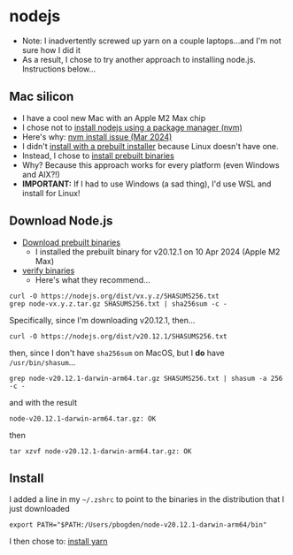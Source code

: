 # nodejs

* Note: I inadvertently screwed up yarn on a couple laptops...and I'm not sure how I did it
* As a result, I chose to try another approach to installing node.js. Instructions below... 

## Mac silicon

* I have a cool new Mac with an Apple M2 Max chip
* I chose not to [install nodejs using a package manager (nvm)](https://nodejs.org/en/download/package-manager)
* Here's why: [nvm install issue (Mar 2024)](https://github.com/nvm-sh/nvm/issues/3318)
* I didn't [install with a prebuilt installer](https://nodejs.org/en/download) because Linux doesn't have one.
* Instead, I chose to [install prebuilt binaries](https://nodejs.org/en/download/prebuilt-binaries)
* Why? Because this approach works for every platform (even Windows and AIX?!)
* **IMPORTANT:** If I had to use Windows (a sad thing), I'd use WSL and install for Linux!

## Download Node.js

* [Download prebuilt binaries](https://nodejs.org/en/download/prebuilt-binaries)
  * I installed the prebuilt binary for v20.12.1 on 10 Apr 2024 (Apple M2 Max)
* [verify binaries](https://github.com/nodejs/node#verifying-binaries)
  * Here's what they recommend...
```
curl -O https://nodejs.org/dist/vx.y.z/SHASUMS256.txt
grep node-vx.y.z.tar.gz SHASUMS256.txt | sha256sum -c -
```
Specifically, since I'm downloading v20.12.1, then...
```
curl -O https://nodejs.org/dist/v20.12.1/SHASUMS256.txt
```
then, since I don't have `sha256sum` on MacOS, but I **do** have `/usr/bin/shasum`...
```
grep node-v20.12.1-darwin-arm64.tar.gz SHASUMS256.txt | shasum -a 256 -c -
```
and with the result
```
node-v20.12.1-darwin-arm64.tar.gz: OK
```
then
```
tar xzvf node-v20.12.1-darwin-arm64.tar.gz: OK
```

## Install

I added a line in my `~/.zshrc` to point to the binaries in the distribution that I just downloaded
```
export PATH="$PATH:/Users/pbogden/node-v20.12.1-darwin-arm64/bin"
```

I then chose to: [install yarn](https://yarnpkg.com/getting-started/install)
